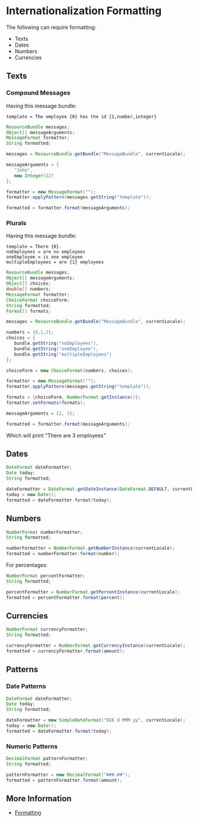 # Internationalization Formatting

The following can require formatting:

* Texts
* Dates
* Numbers
* Currencies

## Texts

### Compound Messages

Having this message bundle:

```
template = The employee {0} has the id {1,number,integer}
```

```java
ResourceBundle messages;
Object[] messageArguments;
MessageFormat formatter;
String formatted;

messages = ResourceBundle.getBundle("MessageBundle", currentLocale);

messageArguments = {
   "John",
   new Integer(12)
};

formatter = new MessageFormat("");
formatter.applyPattern(messages.getString("template"));

formatted = formatter.format(messageArguments);
```

### Plurals

Having this message bundle:

```properties
template = There {0}.
noEmployees = are no employees
oneEmployee = is one employee
multipleEmployees = are {1} employees
```

```java
ResourceBundle messages;
Object[] messageArguments;
Object[] choices;
double[] numbers;
MessageFormat formatter;
ChoiceFormat choiceForm;
String formatted;
Format[] formats;

messages = ResourceBundle.getBundle("MessageBundle", currentLocale);

numbers = {0,1,2};
choices = {
   bundle.getString("noEmployees"),
   bundle.getString("oneEmployee"),
   bundle.getString("multipleEmployees")
};

choiceForm = new ChoiceFormat(numbers, choices);

formatter = new MessageFormat("");
formatter.applyPattern(messages.getString("template"));

formats = {choiceForm, NumberFormat.getInstance()};
formatter.setFormats(formats);

messageArguments = {2, 3};

formatted = formatter.format(messageArguments);
```

Which will print "There are 3 employees"

## Dates

```java
DateFormat dateFormatter;
Date today;
String formatted;

dateFormatter = DateFormat.getDateInstance(DateFormat.DEFAULT, currentLocale);
today = new Date();
formatted = dateFormatter.format(today);
```

## Numbers

```java
NumberFormat numberFormatter;
String formatted;

numberFormatter = NumberFormat.getNumberInstance(currentLocale);
formatted = numberFormatter.format(number);
```

For percentages:

```java
NumberFormat percentFormatter;
String formatted;

percentFormatter = NumberFormat.getPercentInstance(currentLocale);
formatted = percentFormatter.format(percent);
```

## Currencies

```java
NumberFormat currencyFormatter;
String formatted;

currencyFormatter = NumberFormat.getCurrencyInstance(currentLocale);
formatted = currencyFormatter.format(amount);
```

## Patterns

### Date Patterns

```java
DateFormat dateFormatter;
Date today;
String formatted;

dateFormatter = new SimpleDateFormat("EEE d MMM yy", currentLocale);
today = new Date();
formatted = dateFormatter.format(today);
```

### Numeric Patterns

```java
DecimalFormat patternFormatter;
String formatted;

patternFormatter = new DecimalFormat("###.##");
formatted = patternFormatter.format(amount);
```

## More Information

* [Formatting](https://docs.oracle.com/javase/tutorial/i18n/format/index.html)



